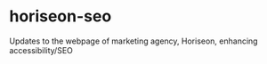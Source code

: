 # horiseon-seo
Updates to the webpage of marketing agency, Horiseon, enhancing accessibility/SEO    
